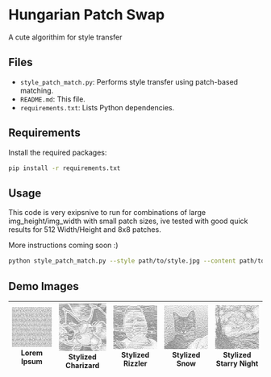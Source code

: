 # Hungarian Patch Swap

A cute algorithim for style transfer

## Files

- `style_patch_match.py`: Performs style transfer using patch-based matching.
- `README.md`: This file.
- `requirements.txt`: Lists Python dependencies.

## Requirements

Install the required packages:

```bash
pip install -r requirements.txt
```

## Usage

This code is very exipsnive to run for combinations of large img_height/img_width with small patch sizes, ive tested with good quick results for 512 Width/Height and 8x8 patches. 

More instructions coming soon :)

```bash
python style_patch_match.py --style path/to/style.jpg --content path/to/content.jpg --img_height 256 --img_width 256 --patch_h 8 --patch_w 8 --feature_type greyscale --comparison_metric l2 --out_dir output
```
## Demo Images

| <img src="lorem_ipsum_style_demo/lorem_ipsum.jpg" width="150"><br>**Lorem Ipsum** | <img src="lorem_ipsum_style_demo/stylized_charizard_from_lorem_ipsum_greyscale_l2_8x8.png" width="150"><br>**Stylized Charizard** | <img src="lorem_ipsum_style_demo/stylized_rizzler_from_lorem_ipsum_greyscale_l2_8x8.png" width="150"><br>**Stylized Rizzler** | <img src="lorem_ipsum_style_demo/stylized_snow_from_lorem_ipsum_greyscale_l2_8x8.png" width="150"><br>**Stylized Snow** | <img src="lorem_ipsum_style_demo/stylized_starry_night_from_style_greyscale_l2_8x8.png" width="150"><br>**Stylized Starry Night** |
|---|---|---|---|---|

